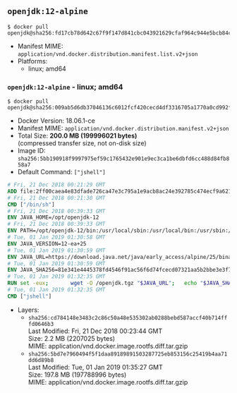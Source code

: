 ## `openjdk:12-alpine`

```console
$ docker pull openjdk@sha256:fd17cb78d642c67f9f147d841cbc043921629cfaf964c944e5bcb84c090e11a8
```

-	Manifest MIME: `application/vnd.docker.distribution.manifest.list.v2+json`
-	Platforms:
	-	linux; amd64

### `openjdk:12-alpine` - linux; amd64

```console
$ docker pull openjdk@sha256:009ab5d6db37046136c6012fcf420cecd4df3316705a1770a0cd992f476a1bc7
```

-	Docker Version: 18.06.1-ce
-	Manifest MIME: `application/vnd.docker.distribution.manifest.v2+json`
-	Total Size: **200.0 MB (199996021 bytes)**  
	(compressed transfer size, not on-disk size)
-	Image ID: `sha256:5bb190918f9997975ef59c1765432e901e9ec3ca1be6dbfd6cc488d84fb858a7`
-	Default Command: `["jshell"]`

```dockerfile
# Fri, 21 Dec 2018 00:21:29 GMT
ADD file:2ff00caea4e83dfade726ca47e3c795a1e9acb8ac24e392785c474ecf9a621f2 in / 
# Fri, 21 Dec 2018 00:21:30 GMT
CMD ["/bin/sh"]
# Fri, 21 Dec 2018 00:39:33 GMT
ENV JAVA_HOME=/opt/openjdk-12
# Fri, 21 Dec 2018 00:39:33 GMT
ENV PATH=/opt/openjdk-12/bin:/usr/local/sbin:/usr/local/bin:/usr/sbin:/usr/bin:/sbin:/bin
# Tue, 01 Jan 2019 01:30:58 GMT
ENV JAVA_VERSION=12-ea+25
# Tue, 01 Jan 2019 01:30:59 GMT
ENV JAVA_URL=https://download.java.net/java/early_access/alpine/25/binaries/openjdk-12-ea+25_linux-x64-musl_bin.tar.gz
# Tue, 01 Jan 2019 01:30:59 GMT
ENV JAVA_SHA256=81e341e4445378fd4546f91ac56f6d74fcecd07321aa5b2bbe3e3f754ab100ca
# Tue, 01 Jan 2019 01:32:35 GMT
RUN set -eux; 		wget -O /openjdk.tgz "$JAVA_URL"; 	echo "$JAVA_SHA256 */openjdk.tgz" | sha256sum -c -; 	mkdir -p "$JAVA_HOME"; 	tar --extract --file /openjdk.tgz --directory "$JAVA_HOME" --strip-components 1; 	rm /openjdk.tgz; 		java -Xshare:dump; 		java --version; 	javac --version
# Tue, 01 Jan 2019 01:32:35 GMT
CMD ["jshell"]
```

-	Layers:
	-	`sha256:cd784148e3483c2c86c50a48e535302ab0288bebd587accf40b714fffd0646b3`  
		Last Modified: Fri, 21 Dec 2018 00:23:44 GMT  
		Size: 2.2 MB (2207025 bytes)  
		MIME: application/vnd.docker.image.rootfs.diff.tar.gzip
	-	`sha256:5bd7e7960494f5f1daa89189891503287725eb853156c25419b4aa71dd6d89b8`  
		Last Modified: Tue, 01 Jan 2019 01:35:27 GMT  
		Size: 197.8 MB (197788996 bytes)  
		MIME: application/vnd.docker.image.rootfs.diff.tar.gzip

